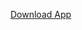 <a href="https://drive.google.com/file/d/1ayCwwadjfEI0psXb7B0uH3vnK1jg4RWh/view?usp=sharing"> Download App<a/>
